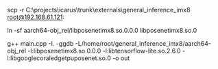 scp -r C:\projects\icarus\trunk\externals\general_inference_imx8 root@192.168.61.121:

ln -sf aarch64-obj_rel/libposenetimx8.so.0.0.0 libposenetimx8.so.0


g++ main.cpp -I. -ggdb -L/home/root/general_inference_imx8/aarch64-obj_rel -l:libposenetimx8.so.0.0.0 -l:libtensorflow-lite.so.2.6.0 -l:libgooglecoraledgetpuposenet.so.0  -o out
